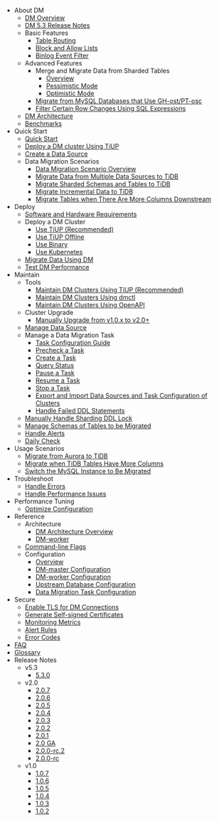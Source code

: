 <!-- markdownlint-disable MD007 -->
<!-- markdownlint-disable MD041 -->

- About DM
  - [DM Overview](dm-overview.md)
  - [DM 5.3 Release Notes](releases/5.3.0.md)
  - Basic Features
    - [Table Routing](dm-key-features.md#table-routing)
    - [Block and Allow Lists](dm-key-features.md#block-and-allow-table-lists)
    - [Binlog Event Filter](dm-key-features.md#binlog-event-filter)
  - Advanced Features
    - Merge and Migrate Data from Sharded Tables
      - [Overview](feature-shard-merge.md)
      - [Pessimistic Mode](feature-shard-merge-pessimistic.md)
      - [Optimistic Mode](feature-shard-merge-optimistic.md)
    - [Migrate from MySQL Databases that Use GH-ost/PT-osc](feature-online-ddl.md)
    - [Filter Certain Row Changes Using SQL Expressions](feature-expression-filter.md)
  - [DM Architecture](dm-arch.md)
  - [Benchmarks](dm-benchmark-v5.3.0.md)
- Quick Start
  - [Quick Start](quick-start-with-dm.md)
  - [Deploy a DM cluster Using TiUP](deploy-a-dm-cluster-using-tiup.md)
  - [Create a Data Source](quick-start-create-source.md)
  - Data Migration Scenarios
    - [Data Migration Scenario Overview](quick-create-migration-task.md)
    - [Migrate Data from Multiple Data Sources to TiDB](usage-scenario-simple-migration.md)
    - [Migrate Sharded Schemas and Tables to TiDB](usage-scenario-shard-merge.md)
    - [Migrate Incremental Data to TiDB](usage-scenario-incremental-migration.md)
    - [Migrate Tables when There Are More Columns Downstream](usage-scenario-downstream-more-columns.md)
- Deploy
  - [Software and Hardware Requirements](dm-hardware-and-software-requirements.md)
  - Deploy a DM Cluster
    - [Use TiUP (Recommended)](deploy-a-dm-cluster-using-tiup.md)
    - [Use TiUP Offline](deploy-a-dm-cluster-using-tiup-offline.md)
    - [Use Binary](deploy-a-dm-cluster-using-binary.md)
    - [Use Kubernetes](https://docs.pingcap.com/tidb-in-kubernetes/dev/deploy-tidb-dm)
  - [Migrate Data Using DM](migrate-data-using-dm.md)
  - [Test DM Performance](dm-performance-test.md)
- Maintain
  - Tools
    - [Maintain DM Clusters Using TiUP (Recommended)](maintain-dm-using-tiup.md)
    - [Maintain DM Clusters Using dmctl](dmctl-introduction.md)
    - [Maintain DM Clusters Using OpenAPI](dm-open-api.md)
  + Cluster Upgrade
    - [Manually Upgrade from v1.0.x to v2.0+](manually-upgrade-dm-1.0-to-2.0.md)
  + [Manage Data Source](dm-manage-source.md)
  + Manage a Data Migration Task
    - [Task Configuration Guide](dm-task-configuration-guide.md)
    - [Precheck a Task](dm-precheck.md)
    - [Create a Task](dm-create-task.md)
    - [Query Status](dm-query-status.md)
    - [Pause a Task](dm-pause-task.md)
    - [Resume a Task](dm-resume-task.md)
    - [Stop a Task](dm-stop-task.md)
    - [Export and Import Data Sources and Task Configuration of Clusters](dm-export-import-config.md)
    - [Handle Failed DDL Statements](handle-failed-ddl-statements.md)
  - [Manually Handle Sharding DDL Lock](manually-handling-sharding-ddl-locks.md)
  - [Manage Schemas of Tables to be Migrated](dm-manage-schema.md)
  - [Handle Alerts](dm-handle-alerts.md)
  - [Daily Check](dm-daily-check.md)
- Usage Scenarios
  - [Migrate from Aurora to TiDB](migrate-from-mysql-aurora.md)
  - [Migrate when TiDB Tables Have More Columns](usage-scenario-downstream-more-columns.md)
  - [Switch the MySQL Instance to Be Migrated](usage-scenario-master-slave-switch.md)
- Troubleshoot
  - [Handle Errors](dm-error-handling.md)
  - [Handle Performance Issues](dm-handle-performance-issues.md)
- Performance Tuning
  - [Optimize Configuration](dm-tune-configuration.md)
- Reference
  - Architecture
    - [DM Architecture Overview](dm-overview.md)
    - [DM-worker](dm-worker-intro.md)
  - [Command-line Flags](dm-command-line-flags.md)
  - Configuration
    - [Overview](dm-config-overview.md)
    - [DM-master Configuration](dm-master-configuration-file.md)
    - [DM-worker Configuration](dm-worker-configuration-file.md)
    - [Upstream Database Configuration](dm-source-configuration-file.md)
    - [Data Migration Task Configuration](dm-task-configuration-guide.md)
- Secure
  - [Enable TLS for DM Connections](dm-enable-tls.md)
  - [Generate Self-signed Certificates](dm-generate-self-signed-certificates.md)
  - [Monitoring Metrics](monitor-a-dm-cluster.md)
  - [Alert Rules](dm-alert-rules.md)
  - [Error Codes](dm-error-handling.md#handle-common-errors)
- [FAQ](dm-faq.md)
- [Glossary](dm-glossary.md)
- Release Notes
  - v5.3
    - [5.3.0](releases/5.3.0.md)
  - v2.0
    - [2.0.7](releases/2.0.7.md)
    - [2.0.6](releases/2.0.6.md)
    - [2.0.5](releases/2.0.5.md)
    - [2.0.4](releases/2.0.4.md)
    - [2.0.3](releases/2.0.3.md)
    - [2.0.2](releases/2.0.2.md)
    - [2.0.1](releases/2.0.1.md)
    - [2.0 GA](releases/2.0.0-ga.md)
    - [2.0.0-rc.2](releases/2.0.0-rc.2.md)
    - [2.0.0-rc](releases/2.0.0-rc.md)
  - v1.0
    - [1.0.7](releases/1.0.7.md)
    - [1.0.6](releases/1.0.6.md)
    - [1.0.5](releases/1.0.5.md)
    - [1.0.4](releases/1.0.4.md)
    - [1.0.3](releases/1.0.3.md)
    - [1.0.2](releases/1.0.2.md)
